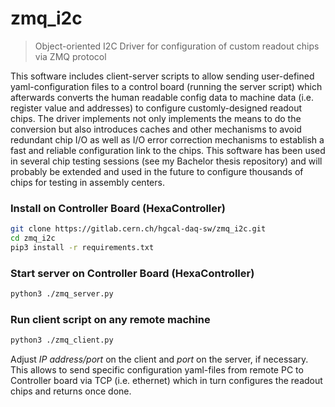 # zmq_i2c
> Object-oriented I2C Driver for configuration of custom readout chips via ZMQ protocol

This software includes client-server scripts to allow sending user-defined yaml-configuration files to a control board (running the server script) which afterwards converts the human readable config data to machine data (i.e. register value and addresses) to configure customly-designed readout chips. The driver implements not only implements the means to do the conversion but also introduces caches and other mechanisms to avoid redundant chip I/O as well as I/O error correction mechanisms to establish a fast and reliable configuration link to the chips. This software has been used in several chip testing sessions (see my Bachelor thesis repository) and will probably be extended and used in the future to configure thousands of chips for testing in assembly centers.

### Install on Controller Board (HexaController)

```bash 
git clone https://gitlab.cern.ch/hgcal-daq-sw/zmq_i2c.git
cd zmq_i2c
pip3 install -r requirements.txt
```

### Start server on Controller Board (HexaController)

```bash
python3 ./zmq_server.py
```

### Run client script on any remote machine

```bash
python3 ./zmq_client.py
```

Adjust *IP address/port* on the client and *port* on the server, if necessary. This allows to send specific configuration yaml-files from remote PC to Controller board via TCP (i.e. ethernet) which in turn configures the readout chips and returns once done.
